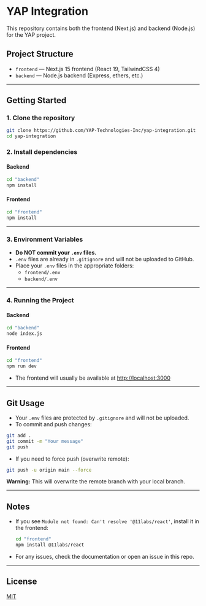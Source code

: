 # YAP Integration

This repository contains both the frontend (Next.js) and backend (Node.js) for the YAP project.

## Project Structure

- `frontend` — Next.js 15 frontend (React 19, TailwindCSS 4)
- `backend` — Node.js backend (Express, ethers, etc.)

---

## Getting Started

### 1. Clone the repository
```sh
git clone https://github.com/YAP-Technologies-Inc/yap-integration.git
cd yap-integration
```

### 2. Install dependencies
#### Backend
```sh
cd "backend"
npm install
```
#### Frontend
```sh
cd "frontend"
npm install
```

---

### 3. Environment Variables
- **Do NOT commit your `.env` files.**
- `.env` files are already in `.gitignore` and will not be uploaded to GitHub.
- Place your `.env` files in the appropriate folders:
  - `frontend/.env`
  - `backend/.env`

---

### 4. Running the Project
#### Backend
```sh
cd "backend"
node index.js
```
#### Frontend
```sh
cd "frontend"
npm run dev
```
- The frontend will usually be available at [http://localhost:3000](http://localhost:3000)

---

## Git Usage
- Your `.env` files are protected by `.gitignore` and will not be uploaded.
- To commit and push changes:
```sh
git add .
git commit -m "Your message"
git push
```
- If you need to force push (overwrite remote):
```sh
git push -u origin main --force
```
  **Warning:** This will overwrite the remote branch with your local branch.

---

## Notes
- If you see `Module not found: Can't resolve '@11labs/react'`, install it in the frontend:
  ```sh
  cd "frontend"
  npm install @11labs/react
  ```
- For any issues, check the documentation or open an issue in this repo.

---

## License
[MIT](LICENSE) 
